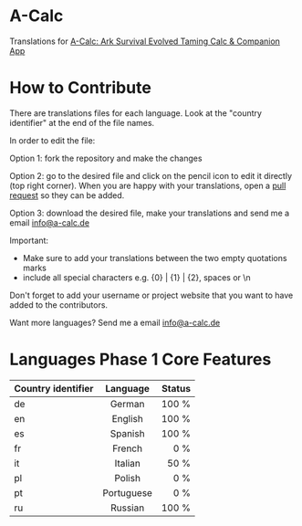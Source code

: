 # A-Calc
Translations for [A-Calc: Ark Survival Evolved Taming Calc &amp; Companion App](http://www.a-calc.de)

# How to Contribute
There are translations files for each language. Look at the "country identifier" at the end of the file names.


In order to edit the file:

Option 1: fork the repository and make the changes

Option 2: go to the desired file and click on the pencil icon to edit it directly (top right corner).
When you are happy with your translations, open a [pull request](https://help.github.com/articles/using-pull-requests/) so they can be added.

Option 3: download the desired file, make your translations and send me a email info@a-calc.de

Important:
* Make sure to add your translations between the two empty quotations marks
* include all special characters e.g. {0} | {1} | {2}, spaces or \n

Don't forget to add your username or project website that you want to have added to the contributors.

Want more languages? Send me a email info@a-calc.de


# Languages Phase 1 Core Features
| Country identifier  | Language           | Status  |
| ------------- |:-------------:| -----:|
| de      | German | 100 % |
| en      | English      |   100 % |
| es | Spanish      |    100 % |
| fr | French      |    0 % |
| it | Italian      |    50 % |
| pl | Polish      |    0 % |
| pt | Portuguese      |    0 % |
| ru | Russian      |    100 % |
